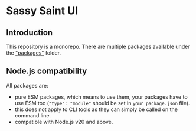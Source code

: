 # Sassy Saint UI

## Introduction

This repository is a monorepo. There are multiple packages available under the ["packages"](https://github.com/aversini/sassysaint-ui/tree/main/packages) folder.

## Node.js compatibility

All packages are:

- pure ESM packages, which means to use them, your packages have to use ESM too (`"type": "module"` should be set in `your package.json` file).
- this does not apply to CLI tools as they can simply be called on the command line.
- compatible with Node.js v20 and above.
